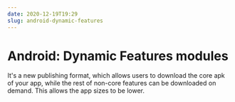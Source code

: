 ```yaml
---
date: 2020-12-19T19:29
slug: android-dynamic-features
---
```


# Android: Dynamic Features modules

It's a new publishing format, which allows users to download the core apk of your app, while the rest of non-core features can be downloaded on demand. This allows the app sizes to be lower. 
